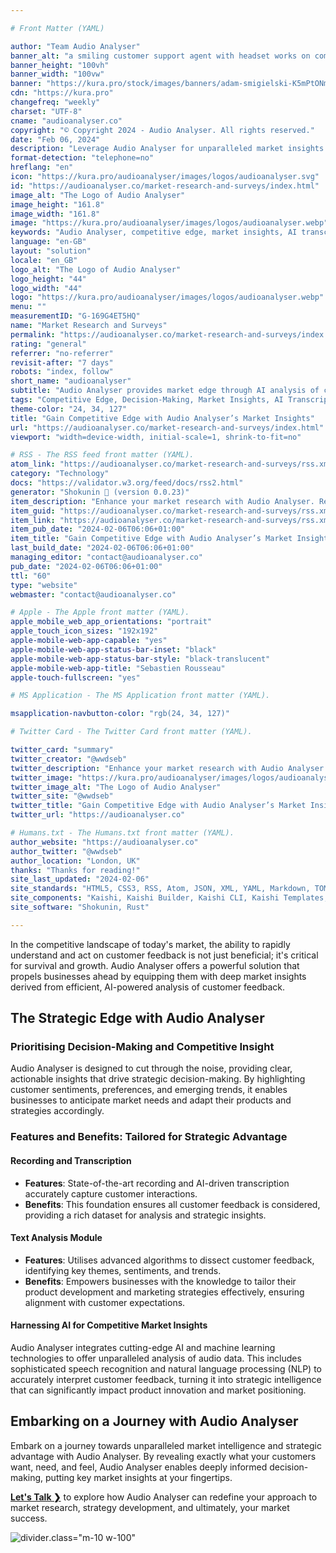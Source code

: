 ```yaml
---

# Front Matter (YAML)

author: "Team Audio Analyser"
banner_alt: "a smiling customer support agent with headset works on computer while supporting a customer on a phone call"
banner_height: "100vh"
banner_width: "100vw"
banner: "https://kura.pro/stock/images/banners/adam-smigielski-K5mPtONmpHM.webp"
cdn: "https://kura.pro"
changefreq: "weekly"
charset: "UTF-8"
cname: "audioanalyser.co"
copyright: "© Copyright 2024 - Audio Analyser. All rights reserved."
date: "Feb 06, 2024"
description: "Leverage Audio Analyser for unparalleled market insights through AI transcription and analysis, guiding data-driven decisions and strategies."
format-detection: "telephone=no"
hreflang: "en"
icon: "https://kura.pro/audioanalyser/images/logos/audioanalyser.svg"
id: "https://audioanalyser.co/market-research-and-surveys/index.html"
image_alt: "The Logo of Audio Analyser"
image_height: "161.8"
image_width: "161.8"
image: "https://kura.pro/audioanalyser/images/logos/audioanalyser.webp"
keywords: "Audio Analyser, competitive edge, market insights, AI transcription, decision-making, product innovation, customer sentiment, market strategy, business intelligence, analytics tool"
language: "en-GB"
layout: "solution"
locale: "en_GB"
logo_alt: "The Logo of Audio Analyser"
logo_height: "44"
logo_width: "44"
logo: "https://kura.pro/audioanalyser/images/logos/audioanalyser.webp"
menu: ""
measurementID: "G-169G4ET5HQ"
name: "Market Research and Surveys"
permalink: "https://audioanalyser.co/market-research-and-surveys/index.html"
rating: "general"
referrer: "no-referrer"
revisit-after: "7 days"
robots: "index, follow"
short_name: "audioanalyser"
subtitle: "Audio Analyser provides market edge through AI analysis of customer feedback for strategic insights."
tags: "Competitive Edge, Decision-Making, Market Insights, AI Transcription, Product Innovation, Customer Sentiment, Market Strategy, Business Intelligence, Analytics Tool, Audio Analyser"
theme-color: "24, 34, 127"
title: "Gain Competitive Edge with Audio Analyser’s Market Insights"
url: "https://audioanalyser.co/market-research-and-surveys/index.html"
viewport: "width=device-width, initial-scale=1, shrink-to-fit=no"

# RSS - The RSS feed front matter (YAML).
atom_link: "https://audioanalyser.co/market-research-and-surveys/rss.xml"
category: "Technology"
docs: "https://validator.w3.org/feed/docs/rss2.html"
generator: "Shokunin 🦀 (version 0.0.23)"
item_description: "Enhance your market research with Audio Analyser. Record, transcribe, and analyze interviews and surveys to make informed product and marketing decisions."
item_guid: "https://audioanalyser.co/market-research-and-surveys/rss.xml"
item_link: "https://audioanalyser.co/market-research-and-surveys/rss.xml"
item_pub_date: "2024-02-06T06:06+01:00"
item_title: "Gain Competitive Edge with Audio Analyser’s Market Insights"
last_build_date: "2024-02-06T06:06+01:00"
managing_editor: "contact@audioanalyser.co"
pub_date: "2024-02-06T06:06+01:00"
ttl: "60"
type: "website"
webmaster: "contact@audioanalyser.co"

# Apple - The Apple front matter (YAML).
apple_mobile_web_app_orientations: "portrait"
apple_touch_icon_sizes: "192x192"
apple-mobile-web-app-capable: "yes"
apple-mobile-web-app-status-bar-inset: "black"
apple-mobile-web-app-status-bar-style: "black-translucent"
apple-mobile-web-app-title: "Sebastien Rousseau"
apple-touch-fullscreen: "yes"

# MS Application - The MS Application front matter (YAML).

msapplication-navbutton-color: "rgb(24, 34, 127)"

# Twitter Card - The Twitter Card front matter (YAML).

twitter_card: "summary"
twitter_creator: "@wwdseb"
twitter_description: "Enhance your market research with Audio Analyser. Record, transcribe, and analyze interviews and surveys to make informed product and marketing decisions."
twitter_image: "https://kura.pro/audioanalyser/images/logos/audioanalyser.webp"
twitter_image_alt: "The Logo of Audio Analyser"
twitter_site: "@wwdseb"
twitter_title: "Gain Competitive Edge with Audio Analyser’s Market Insights"
twitter_url: "https://audioanalyser.co"

# Humans.txt - The Humans.txt front matter (YAML).
author_website: "https://audioanalyser.co"
author_twitter: "@wwdseb"
author_location: "London, UK"
thanks: "Thanks for reading!"
site_last_updated: "2024-02-06"
site_standards: "HTML5, CSS3, RSS, Atom, JSON, XML, YAML, Markdown, TOML"
site_components: "Kaishi, Kaishi Builder, Kaishi CLI, Kaishi Templates, Kaishi Themes"
site_software: "Shokunin, Rust"

---
```


In the competitive landscape of today's market, the ability to rapidly understand and act on customer feedback is not just beneficial; it's critical for survival and growth. Audio Analyser offers a powerful solution that propels businesses ahead by equipping them with deep market insights derived from efficient, AI-powered analysis of customer feedback.

## The Strategic Edge with Audio Analyser

### Prioritising Decision-Making and Competitive Insight

Audio Analyser is designed to cut through the noise, providing clear, actionable insights that drive strategic decision-making. By highlighting customer sentiments, preferences, and emerging trends, it enables businesses to anticipate market needs and adapt their products and strategies accordingly.

### Features and Benefits: Tailored for Strategic Advantage

#### Recording and Transcription

- **Features**: State-of-the-art recording and AI-driven transcription accurately capture customer interactions.
- **Benefits**: This foundation ensures all customer feedback is considered, providing a rich dataset for analysis and strategic insights.

#### Text Analysis Module

- **Features**: Utilises advanced algorithms to dissect customer feedback, identifying key themes, sentiments, and trends.
- **Benefits**: Empowers businesses with the knowledge to tailor their product development and marketing strategies effectively, ensuring alignment with customer expectations.

#### Harnessing AI for Competitive Market Insights

Audio Analyser integrates cutting-edge AI and machine learning technologies to offer unparalleled analysis of audio data. This includes sophisticated speech recognition and natural language processing (NLP) to accurately interpret customer feedback, turning it into strategic intelligence that can significantly impact product innovation and market positioning.

## Embarking on a Journey with Audio Analyser

Embark on a journey towards unparalleled market intelligence and strategic advantage with Audio Analyser. By revealing exactly what your customers want, need, and feel, Audio Analyser enables deeply informed decision-making, putting key market insights at your fingertips.

[**Let's Talk ❯**](/contact/index.html) to explore how Audio Analyser can redefine your approach to market research, strategy development, and ultimately, your market success.

![divider][divider].class=\"m-10 w-100\"

[divider]: https://kura.pro/common/images/elements/divider.svg "Divider"